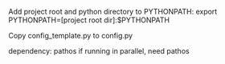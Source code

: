 Add project root and python directory to PYTHONPATH:
export PYTHONPATH=[project root dir]:$PYTHONPATH

Copy config_template.py to config.py

dependency: pathos
if running in parallel, need pathos
